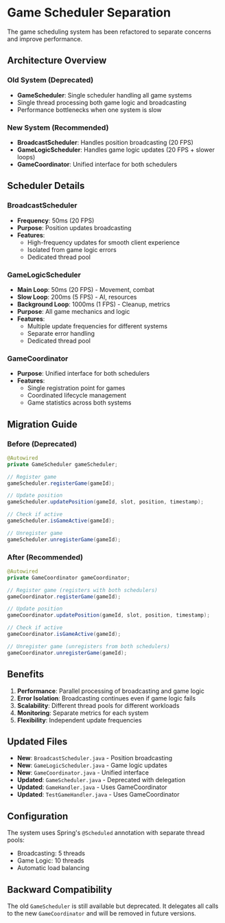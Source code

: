 # Game Scheduler Separation

The game scheduling system has been refactored to separate concerns and improve performance.

## Architecture Overview

### Old System (Deprecated)
- **GameScheduler**: Single scheduler handling all game systems
- Single thread processing both game logic and broadcasting
- Performance bottlenecks when one system is slow

### New System (Recommended)
- **BroadcastScheduler**: Handles position broadcasting (20 FPS)
- **GameLogicScheduler**: Handles game logic updates (20 FPS + slower loops)
- **GameCoordinator**: Unified interface for both schedulers

## Scheduler Details

### BroadcastScheduler
- **Frequency**: 50ms (20 FPS)
- **Purpose**: Position updates broadcasting
- **Features**:
  - High-frequency updates for smooth client experience
  - Isolated from game logic errors
  - Dedicated thread pool

### GameLogicScheduler
- **Main Loop**: 50ms (20 FPS) - Movement, combat
- **Slow Loop**: 200ms (5 FPS) - AI, resources
- **Background Loop**: 1000ms (1 FPS) - Cleanup, metrics
- **Purpose**: All game mechanics and logic
- **Features**:
  - Multiple update frequencies for different systems
  - Separate error handling
  - Dedicated thread pool

### GameCoordinator
- **Purpose**: Unified interface for both schedulers
- **Features**:
  - Single registration point for games
  - Coordinated lifecycle management
  - Game statistics across both systems

## Migration Guide

### Before (Deprecated)
```java
@Autowired
private GameScheduler gameScheduler;

// Register game
gameScheduler.registerGame(gameId);

// Update position
gameScheduler.updatePosition(gameId, slot, position, timestamp);

// Check if active
gameScheduler.isGameActive(gameId);

// Unregister game
gameScheduler.unregisterGame(gameId);
```

### After (Recommended)
```java
@Autowired
private GameCoordinator gameCoordinator;

// Register game (registers with both schedulers)
gameCoordinator.registerGame(gameId);

// Update position
gameCoordinator.updatePosition(gameId, slot, position, timestamp);

// Check if active
gameCoordinator.isGameActive(gameId);

// Unregister game (unregisters from both schedulers)
gameCoordinator.unregisterGame(gameId);
```

## Benefits

1. **Performance**: Parallel processing of broadcasting and game logic
2. **Error Isolation**: Broadcasting continues even if game logic fails
3. **Scalability**: Different thread pools for different workloads
4. **Monitoring**: Separate metrics for each system
5. **Flexibility**: Independent update frequencies

## Updated Files

- **New**: `BroadcastScheduler.java` - Position broadcasting
- **New**: `GameLogicScheduler.java` - Game logic updates
- **New**: `GameCoordinator.java` - Unified interface
- **Updated**: `GameScheduler.java` - Deprecated with delegation
- **Updated**: `GameHandler.java` - Uses GameCoordinator
- **Updated**: `TestGameHandler.java` - Uses GameCoordinator

## Configuration

The system uses Spring's `@Scheduled` annotation with separate thread pools:
- Broadcasting: 5 threads
- Game Logic: 10 threads
- Automatic load balancing

## Backward Compatibility

The old `GameScheduler` is still available but deprecated. It delegates all calls to the new `GameCoordinator` and will be removed in future versions.
